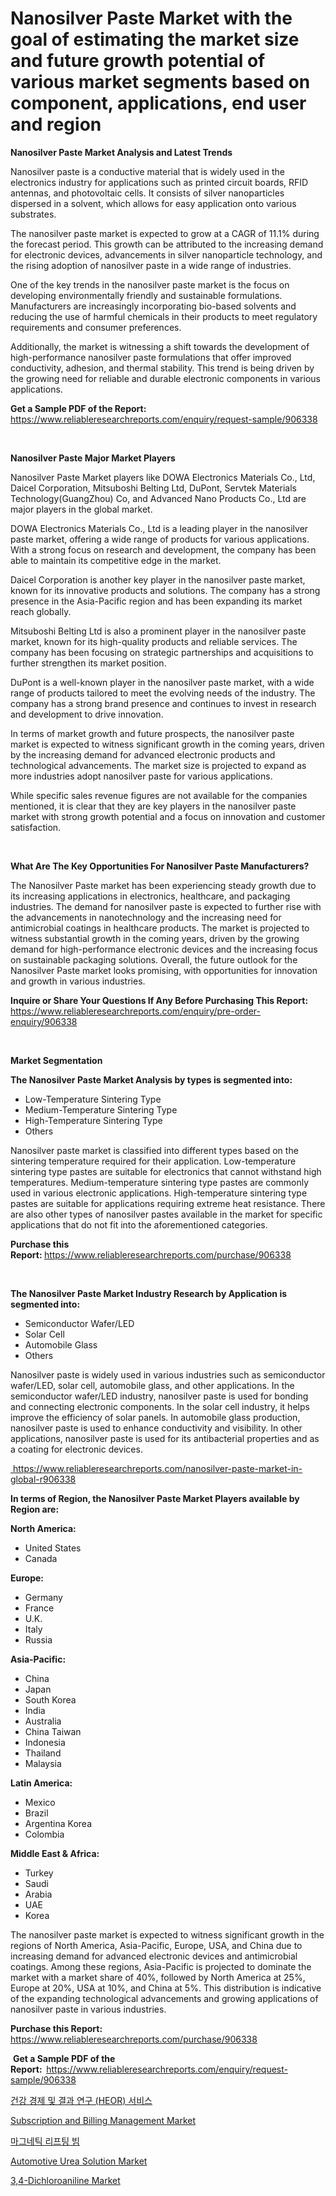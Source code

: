 <p><h1>Nanosilver Paste Market with the goal of estimating the market size and future growth potential of various market segments based on component, applications, end user and region</h1></p><p><strong>Nanosilver Paste Market Analysis and Latest Trends</strong></p>
<p><p>Nanosilver paste is a conductive material that is widely used in the electronics industry for applications such as printed circuit boards, RFID antennas, and photovoltaic cells. It consists of silver nanoparticles dispersed in a solvent, which allows for easy application onto various substrates.</p><p>The nanosilver paste market is expected to grow at a CAGR of 11.1% during the forecast period. This growth can be attributed to the increasing demand for electronic devices, advancements in silver nanoparticle technology, and the rising adoption of nanosilver paste in a wide range of industries.</p><p>One of the key trends in the nanosilver paste market is the focus on developing environmentally friendly and sustainable formulations. Manufacturers are increasingly incorporating bio-based solvents and reducing the use of harmful chemicals in their products to meet regulatory requirements and consumer preferences.</p><p>Additionally, the market is witnessing a shift towards the development of high-performance nanosilver paste formulations that offer improved conductivity, adhesion, and thermal stability. This trend is being driven by the growing need for reliable and durable electronic components in various applications.</p></p>
<p><strong>Get a Sample PDF of the Report:&nbsp;</strong> <a href="https://www.reliableresearchreports.com/enquiry/request-sample/906338">https://www.reliableresearchreports.com/enquiry/request-sample/906338</a></p>
<p>&nbsp;</p>
<p><strong>Nanosilver Paste Major Market Players</strong></p>
<p><p>Nanosilver Paste Market players like DOWA Electronics Materials Co., Ltd, Daicel Corporation, Mitsuboshi Belting Ltd, DuPont, Servtek Materials Technology(GuangZhou) Co, and Advanced Nano Products Co., Ltd are major players in the global market. </p><p>DOWA Electronics Materials Co., Ltd is a leading player in the nanosilver paste market, offering a wide range of products for various applications. With a strong focus on research and development, the company has been able to maintain its competitive edge in the market.</p><p>Daicel Corporation is another key player in the nanosilver paste market, known for its innovative products and solutions. The company has a strong presence in the Asia-Pacific region and has been expanding its market reach globally.</p><p>Mitsuboshi Belting Ltd is also a prominent player in the nanosilver paste market, known for its high-quality products and reliable services. The company has been focusing on strategic partnerships and acquisitions to further strengthen its market position.</p><p>DuPont is a well-known player in the nanosilver paste market, with a wide range of products tailored to meet the evolving needs of the industry. The company has a strong brand presence and continues to invest in research and development to drive innovation.</p><p>In terms of market growth and future prospects, the nanosilver paste market is expected to witness significant growth in the coming years, driven by the increasing demand for advanced electronic products and technological advancements. The market size is projected to expand as more industries adopt nanosilver paste for various applications.</p><p>While specific sales revenue figures are not available for the companies mentioned, it is clear that they are key players in the nanosilver paste market with strong growth potential and a focus on innovation and customer satisfaction.</p></p>
<p>&nbsp;</p>
<p><strong>What Are The Key Opportunities For Nanosilver Paste Manufacturers?</strong></p>
<p><p>The Nanosilver Paste market has been experiencing steady growth due to its increasing applications in electronics, healthcare, and packaging industries. The demand for nanosilver paste is expected to further rise with the advancements in nanotechnology and the increasing need for antimicrobial coatings in healthcare products. The market is projected to witness substantial growth in the coming years, driven by the growing demand for high-performance electronic devices and the increasing focus on sustainable packaging solutions. Overall, the future outlook for the Nanosilver Paste market looks promising, with opportunities for innovation and growth in various industries.</p></p>
<p><strong>Inquire or Share Your Questions If Any Before Purchasing This Report:</strong> <a href="https://www.reliableresearchreports.com/enquiry/pre-order-enquiry/906338">https://www.reliableresearchreports.com/enquiry/pre-order-enquiry/906338</a></p>
<p>&nbsp;</p>
<p><strong>Market Segmentation</strong></p>
<p><strong>The Nanosilver Paste Market Analysis by types is segmented into:</strong></p>
<p><ul><li>Low-Temperature Sintering Type</li><li>Medium-Temperature Sintering Type</li><li>High-Temperature Sintering Type</li><li>Others</li></ul></p>
<p><p>Nanosilver paste market is classified into different types based on the sintering temperature required for their application. Low-temperature sintering type pastes are suitable for electronics that cannot withstand high temperatures. Medium-temperature sintering type pastes are commonly used in various electronic applications. High-temperature sintering type pastes are suitable for applications requiring extreme heat resistance. There are also other types of nanosilver pastes available in the market for specific applications that do not fit into the aforementioned categories.</p></p>
<p><strong>Purchase this Report:&nbsp;</strong><a href="https://www.reliableresearchreports.com/purchase/906338">https://www.reliableresearchreports.com/purchase/906338</a></p>
<p>&nbsp;</p>
<p><strong>The Nanosilver Paste Market Industry Research by Application is segmented into:</strong></p>
<p><ul><li>Semiconductor Wafer/LED</li><li>Solar Cell</li><li>Automobile Glass</li><li>Others</li></ul></p>
<p><p>Nanosilver paste is widely used in various industries such as semiconductor wafer/LED, solar cell, automobile glass, and other applications. In the semiconductor wafer/LED industry, nanosilver paste is used for bonding and connecting electronic components. In the solar cell industry, it helps improve the efficiency of solar panels. In automobile glass production, nanosilver paste is used to enhance conductivity and visibility. In other applications, nanosilver paste is used for its antibacterial properties and as a coating for electronic devices.</p></p>
<p><a href="https://www.reliableresearchreports.com/nanosilver-paste-market-in-global-r906338">&nbsp;https://www.reliableresearchreports.com/nanosilver-paste-market-in-global-r906338</a></p>
<p><strong>In terms of Region, the Nanosilver Paste Market Players available by Region are:</strong></p>
<p>
    <p> <strong> North America: </strong>
        <ul>
            <li>United States</li>
            <li>Canada</li>
        </ul>
        </p> 
    <p> <strong> Europe: </strong>
        <ul>
            <li>Germany</li>
            <li>France</li>
            <li>U.K.</li>
            <li>Italy</li>
            <li>Russia</li>
        </ul>
        </p> 
    <p> <strong> Asia-Pacific: </strong>
        <ul>
            <li>China</li>
            <li>Japan</li>
            <li>South Korea</li>
            <li>India</li>
            <li>Australia</li>
            <li>China Taiwan</li>
            <li>Indonesia</li>
            <li>Thailand</li>
            <li>Malaysia</li>
        </ul>
        </p> 
    <p> <strong> Latin America: </strong>
        <ul>
            <li>Mexico</li>
            <li>Brazil</li>
            <li>Argentina Korea</li>
            <li>Colombia</li>
        </ul>
        </p> 
    <p> <strong> Middle East & Africa: </strong>
        <ul>
            <li>Turkey</li>
            <li>Saudi</li>
            <li>Arabia</li>
            <li>UAE</li>
            <li>Korea</li>
        </ul>
    </p>
    </p>
<p><p>The nanosilver paste market is expected to witness significant growth in the regions of North America, Asia-Pacific, Europe, USA, and China due to increasing demand for advanced electronic devices and antimicrobial coatings. Among these regions, Asia-Pacific is projected to dominate the market with a market share of 40%, followed by North America at 25%, Europe at 20%, USA at 10%, and China at 5%. This distribution is indicative of the expanding technological advancements and growing applications of nanosilver paste in various industries.</p></p>
<p><strong>Purchase this Report: </strong><a href="https://www.reliableresearchreports.com/purchase/906338">https://www.reliableresearchreports.com/purchase/906338</a></p>
<p>&nbsp;<strong>Get a Sample PDF of the Report:&nbsp;&nbsp;</strong><a href="https://www.reliableresearchreports.com/enquiry/request-sample/906338">https://www.reliableresearchreports.com/enquiry/request-sample/906338</a></p>
<p><strong></strong></p>
<p><p><a href="https://medium.com/@cheddar67856/%EA%B1%B4%EA%B0%95-%EA%B2%BD%EC%A0%9C%ED%95%99-%EB%B0%8F-%EA%B2%B0%EA%B3%BC-%EC%97%B0%EA%B5%AC-heor-%EC%84%9C%EB%B9%84%EC%8A%A4-%EC%8B%9C%EC%9E%A5-%EB%B6%84%EC%84%9D-2024%EB%85%84%EB%B6%80%ED%84%B0-2031%EB%85%84%EA%B9%8C%EC%A7%80%EC%9D%98-%EA%B8%80%EB%A1%9C%EB%B2%8C-%EC%82%B0%EC%97%85-%EC%A0%84%EB%A7%9D-%EB%B0%8F-%EC%98%88%EC%B8%A1-778a2c8caafb">건강 경제 및 결과 연구 (HEOR) 서비스</a></p><p><a href="https://www.linkedin.com/pulse/subscription-billing-management-market-analysis-sze-forecasted-o3j2e">Subscription and Billing Management Market</a></p><p><a href="https://medium.com/@sherlock567567/%EC%9E%90%EC%84%9D-%EB%93%A4%EC%96%B4%EC%98%AC%EB%A6%AC%EA%B8%B0%EB%B9%94-%EC%8B%9C%EC%9E%A5-%EC%9C%A0%ED%98%95-%EC%9D%91%EC%9A%A9-%EB%B0%8F-%EC%A7%80%EB%A6%AC%EC%A0%81%EC%9C%BC%EB%A1%9C-%ED%8F%AC%EA%B4%84%EC%A0%81-%ED%8F%89%EA%B0%80-fcbbf7f5725e">마그네틱 리프팅 빔</a></p><p><a href="https://issuu.com/reportprime-2/docs/automotive-urea-solution-market-size-2030.pptx">Automotive Urea Solution Market</a></p><p><a href="https://github.com/vimar16th/Market-Research-Report-List-4/blob/main/34-dichloroaniline-market.md">3,4-Dichloroaniline Market</a></p></p>